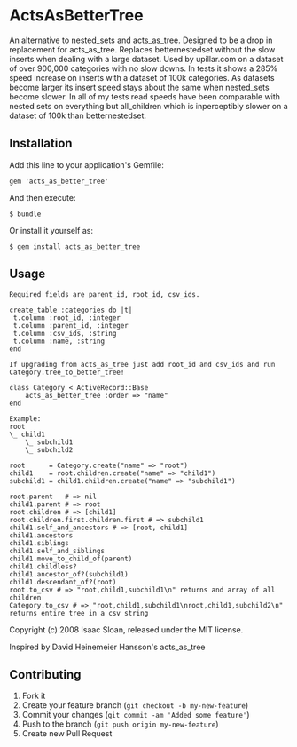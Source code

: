 # ActsAsBetterTree

An alternative to nested_sets and acts_as_tree. Designed to be a drop in replacement for acts_as_tree. Replaces betternestedset without the slow inserts when dealing with a large dataset. Used by upillar.com on a dataset of over 900,000 categories with no slow downs. In tests it shows a 285% speed increase on inserts with a dataset of 100k categories. As datasets become larger its insert speed stays about the same when nested_sets become slower. In all of my tests read speeds have been comparable with nested sets on everything but all_children which is inperceptibly slower on a dataset of 100k than betternestedset.


## Installation

Add this line to your application's Gemfile:

    gem 'acts_as_better_tree'

And then execute:

    $ bundle

Or install it yourself as:

    $ gem install acts_as_better_tree

## Usage

    Required fields are parent_id, root_id, csv_ids.

    create_table :categories do |t|
     t.column :root_id, :integer
     t.column :parent_id, :integer
     t.column :csv_ids, :string
     t.column :name, :string
    end

    If upgrading from acts_as_tree just add root_id and csv_ids and run Category.tree_to_better_tree!

    class Category < ActiveRecord::Base
        acts_as_better_tree :order => "name"
    end

    Example:
    root
    \_ child1
        \_ subchild1
        \_ subchild2

    root      = Category.create("name" => "root")
    child1    = root.children.create("name" => "child1")
    subchild1 = child1.children.create("name" => "subchild1")

    root.parent   # => nil
    child1.parent # => root
    root.children # => [child1]
    root.children.first.children.first # => subchild1
    child1.self_and_ancestors # => [root, child1]
    child1.ancestors
    child1.siblings
    child1.self_and_siblings
    child1.move_to_child_of(parent)
    child1.childless?
    child1.ancestor_of?(subchild1)
    child1.descendant_of?(root)
    root.to_csv # => "root,child1,subchild1\n" returns and array of all children
    Category.to_csv # => "root,child1,subchild1\nroot,child1,subchild2\n" returns entire tree in a csv string


Copyright (c) 2008 Isaac Sloan, released under the MIT license.

Inspired by David Heinemeier Hansson's acts_as_tree

## Contributing

1. Fork it
2. Create your feature branch (`git checkout -b my-new-feature`)
3. Commit your changes (`git commit -am 'Added some feature'`)
4. Push to the branch (`git push origin my-new-feature`)
5. Create new Pull Request
